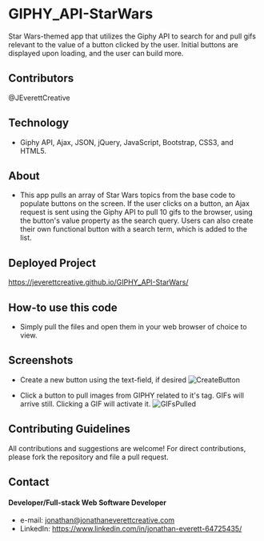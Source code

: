 # GIPHY_API-StarWars
Star Wars-themed app that utilizes the Giphy API to search for and pull gifs relevant to the value of a button clicked by the user. Initial buttons are displayed upon loading, and the user can build more. 

## Contributors
@JEverettCreative

## Technology
* Giphy API, Ajax, JSON, jQuery, JavaScript, Bootstrap, CSS3, and HTML5.

## About
* This app pulls an array of Star Wars topics from the base code to populate buttons on the screen. If the user clicks on a button, an Ajax request is sent using the Giphy API to pull 10 gifs to the browser, using the button's value property as the search query. Users can also create their own functional button with a search term, which is added to the list.

## Deployed Project
https://jeverettcreative.github.io/GIPHY_API-StarWars/

## How-to use this code
* Simply pull the files and open them in your web browser of choice to view.

## Screenshots
* Create a new button using the text-field, if desired
![CreateButton](https://user-images.githubusercontent.com/45632983/67114249-225c1700-f1a1-11e9-919e-27281a5a513f.png)

* Click a button to pull images from GIPHY related to it's tag. GIFs will arrive still. Clicking a GIF will activate it.
![GIFsPulled](https://user-images.githubusercontent.com/45632983/67114408-7535ce80-f1a1-11e9-9854-146038b4d508.png)

## Contributing Guidelines
All contributions and suggestions are welcome!
For direct contributions, please fork the repository and file a pull request. 

## Contact
#### Developer/Full-stack Web Software Developer
* e-mail: jonathan@jonathaneverettcreative.com
* LinkedIn: https://www.linkedin.com/in/jonathan-everett-64725435/
